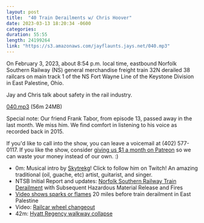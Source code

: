```yaml
---
layout: post
title:  "40 Train Derailments w/ Chris Hoover"
date: 2023-03-13 18:20:34 -0600
categories: 
duration: 55:55
length: 24199264
link: "https://s3.amazonaws.com/jayflaunts.jays.net/040.mp3"
---
```


On February 3, 2023, about 8:54 p.m. local time, eastbound Norfolk Southern Railway (NS) general
merchandise freight train 32N derailed 38 railcars on main track 1 of the NS Fort Wayne Line of
the Keystone Division in East Palestine, Ohio.

Jay and Chris talk about safety in the rail industry.

<a href="{{site.storage_url}}/040.mp3" target="_blank">040.mp3</a> (56m 24MB)

Special note: Our friend Frank Tabor, from episode 13, passed away in the last month. We miss him.
We find comfort in listening to his voice as recorded back in 2015.

If you'd like to call into the show, you can leave a voicemail at (402) 577-0117.
If you like the show, consider [giving us $1 a month on Patreon](https://www.patreon.com/jayflaunts)
so we can waste your money instead of our own. :)

* 0m: Musical intro by [Skytrekg](http://twitch.tv/skytrekg)! Click to follow him on Twitch! An amazing traditional (oil, guache, etc) artist, guitarist, and singer.
* NTSB Initial Report and updates: [Norfolk Southern Railway Train Derailment](https://www.ntsb.gov/investigations/Pages/RRD23MR005.aspx) with Subsequent Hazardous Material Release and Fires
* [Video shows sparks or flames](https://www.youtube.com/watch?v=DHiXZUgQEwc) 20 miles before train derailment in East Palestine
* Video: [Railcar wheel changeout](https://www.youtube.com/watch?v=h6SAnp5V8sc)
* 42m: [Hyatt Regency walkway collapse](https://en.wikipedia.org/wiki/Hyatt_Regency_walkway_collapse)

